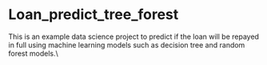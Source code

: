 # Loan_predict_tree_forest
This is an example data science project to predict if the loan will be repayed in full using machine learning models such as decision tree and random forest models.\
